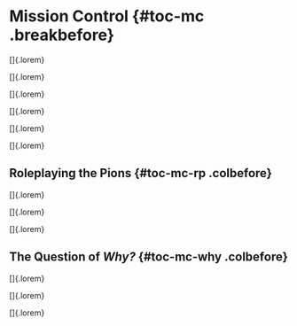 # Mission Control {#toc-mc .breakbefore}

[]{.lorem}

[]{.lorem}
 
[]{.lorem}

[]{.lorem}

[]{.lorem}

[]{.lorem}

## Roleplaying the Pions {#toc-mc-rp .colbefore}

[]{.lorem}

[]{.lorem}

[]{.lorem}

## The Question of *Why?* {#toc-mc-why .colbefore}

[]{.lorem}

[]{.lorem}

[]{.lorem}

